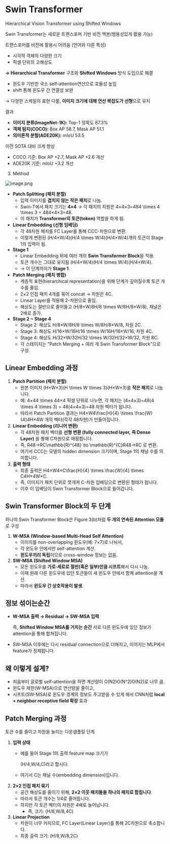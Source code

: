 # Swin Transformer

Hierarchical Vision Transformer using Shifted Windows

Swin Transformer는 새로운 트랜스포머 기반 비전 백본(범용성있게 활용 가능)

트랜스포머를 비전에 활용시 어려움 (언어와 다른 특성)

- 시각적 객체의 다양한 크기
- 픽셀 단위의 고해상도

**→ Hierarchical Transformer** 구조와 **Shifted Windows** 방식 도입으로 해결

- 윈도우 기반한 국소 self-attention연산으로 효율성 높임
- shift 통해 윈도우 간 연결성 보완

→ 다양한 스케일의 표현 다룸, **이미지 크기에 대해 연산 복잡도가 선형**으로 유지

결과

- **이미지 분류(ImageNet-1K):** Top-1 정확도 87.3%
- **객체 탐지(COCO):** Box AP 58.7, Mask AP 51.1
- **의미론적 분할(ADE20K):** mIoU 53.5

이전 SOTA 대비 크게 향상

- COCO 기준: Box AP +2.7, Mask AP +2.6 개선
- ADE20K 기준: mIoU +3.2 개선

3. Method

![image.png](attachment:b5154914-58da-4c51-b2e2-6f59d271f77a:image.png)

- **Patch Splitting (패치 분할)**
    - 입력 이미지를 **겹치지 않는 작은 패치**로 나눔.
    - Swin-T에서 패치 크기는 **4×4** → 각 패치의 차원은 4×4×3=484 \times 4 \times 3 = 484×4×3=48.
    - 이 패치가 **Transformer의 토큰(token)** 역할을 하게 됨.
- **Linear Embedding (선형 임베딩)**
    - 각 48차원 패치를 FC Layer를 통해 CCC-차원으로 변환.
    - 이렇게 변환된 (H/4×W/4)(H/4 \times W/4)(H/4×W/4)개의 토큰이 Stage 1의 입력이 됨.
- **Stage 1**
    - Linear Embedding 뒤에 여러 개의 **Swin Transformer Block**을 적용.
    - 토큰 개수는 그대로 유지됨 (H/4×W/4)(H/4 \times W/4)(H/4×W/4).
    - → 이 단계까지가 **Stage 1**.
- **Patch Merging (패치 병합)**
    - 계층적 표현(hierarchical representation)을 위해 단계가 깊어질수록 토큰 개수를 줄임.
    - 2×2 인접 패치 4개를 묶어 concat → 차원은 4C.
    - Linear Layer를 적용해 2-차원으로 줄임.
    - 해상도는 절반으로 줄어들고 (H/8×W/8H/8 \times W/8H/8×W/8), 채널은 2배로 증가.
- **Stage 2 ~ Stage 4**
    - Stage 2: 해상도 H/8×W/8H/8 \times W/8H/8×W/8, 차원 2C.
    - Stage 3: 해상도 H/16×W/16H/16 \times W/16H/16×W/16, 차원 4C.
    - Stage 4: 해상도 H/32×W/32H/32 \times W/32H/32×W/32, 차원 8C.
    - 각 스테이지는 "Patch Merging + 여러 개 Swin Transformer Block"으로 구성.

## Linear Embedding 과정

1. **Patch Partition (패치 분할)**
    - 원본 이미지 (H×W×3)(H \times W \times 3)(H×W×3)를 **작은 패치**로 나눕니다.
    - 예: 4×44 \times 44×4 픽셀 단위로 나누면, 각 패치는 (4×4×3)=48(4 \times 4 \times 3) = 48(4×4×3)=48 차원 벡터가 됩니다.
    - 따라서 Patch Partition 결과는 H4×W4\frac{H}{4} \times \frac{W}{4}4H×4W 개의 벡터(각각 48차원)가 만들어집니다.
2. **Linear Embedding (리니어 변환)**
    - 각 48차원 패치 벡터를 **선형 변환 (fully connected layer, 즉 Dense Layer)** 을 통해 C차원으로 매핑합니다.
    - 즉, R48→RC\mathbb{R}^{48} \to \mathbb{R}^{C}R48→RC 로 변환.
    - 여기서 CCC는 모델의 hidden dimension 크기이며, Stage 1의 채널 수를 의미합니다.
3. **출력 형태**
    - 최종 출력은 H4×W4×C\frac{H}{4} \times \frac{W}{4} \times C4H×4W×C.
    - 즉, 이미지가 패치 단위로 쪼개져 C-차원 임베딩으로 변환된 형태가 됩니다.
    - 이후 이 임베딩이 Swin Transformer Block으로 들어갑니다.

## Swin Transformer Block의 두 단계

하나의 Swin Transformer Block은 Figure 3(b)처럼 **두 개의 연속된 Attention 모듈**로 구성

1. **W-MSA (Window-based Multi-Head Self Attention)**
    - 이미지를 non-overlapping 윈도우(예: 7×7)로 나눠서,
    - 각 윈도우 안에서만 self-attention 계산.
    - **윈도우끼리 독립**이므로 cross-window 정보는 없음.
2. **SW-MSA (Shifted Window MSA)**
    - 모든 윈도우를 **가로·세로로 절반(혹은 일부)만큼 시프트**해서 다시 나눔.
    - 이때 원래 다른 윈도우에 있던 토큰들이 새 윈도우 안에서 함께 attention을 계산.
    - 따라서 **윈도우 간 상호작용이 발생**.

## 정보 섞이는순간

- **W-MSA 출력 → Residual → SW-MSA 입력**
    
    즉, **Shifted Window MSA를 거치는 순간** 서로 다른 윈도우에 있던 정보가 attention을 통해 합쳐집니다.
    
- SW-MSA 이후에는 다시 residual connection으로 더해지고, 이어지는 MLP에서 feature가 정제됩니다.

## 왜 이렇게 설계?

- 처음부터 글로벌 self-attention을 하면 계산량이 O(N2)O(N^2)O(N2)로 너무 큼.
- 윈도우 제한(W-MSA)으로 연산량을 줄이고,
- 시프트(SW-MSA)로 윈도우 경계의 정보도 주고받을 수 있게 해서 CNN처럼 **local + neighbor receptive field 확장** 효과

## Patch Merging 과정

토큰 수를 줄이고 차원을 늘리는 다운샘플링 단계

1. **입력 상태**
    - 예를 들어 Stage 1의 출력 feature map 크기가
        
        (H/4,W/4,C)라고 합시다.
        
    - 여기서 C는 채널 수(embedding dimension)입니다.
2. **2×2 인접 패치 묶기**
    - 공간 해상도를 줄이기 위해, **2×2 이웃 패치들을 하나의 패치로 합칩니다**.
    - 따라서 토큰 개수는 1/4로 줄어듭니다.
    - 하지만 각 토큰 벡터의 차원은 4배로 늘어납니다.
        - 즉, 크기: (H/8,W/8,4C)
3. **Linear Projection**
    - 차원이 너무 커지므로, FC Layer(Linear Layer)를 통해 2C차원으로 축소합니다.
    - 최종 출력 크기: (H/8,W/8,2C)
